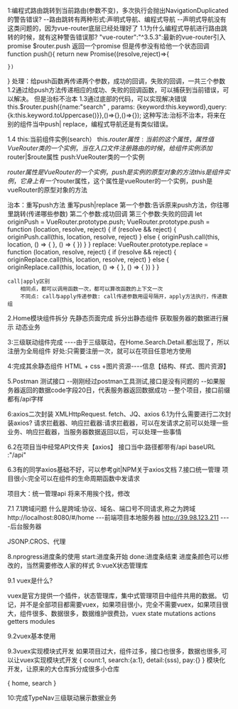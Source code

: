 1:编程式路由跳转到当前路由(参数不变)，多次执行会抛出NavigationDuplicated的警告错误?
--路由跳转有两种形式:声明式导航、编程式导航
--声明式导航没有这类问题的，因为vue-router底层已经处理好了
1.1为什么编程式导航进行路由跳转的时候，就有这种警告错误那?
"vue-router":"^3.5.3":最新的vue-router引入promise
$router.push 返回一个promise 但是传参没有给他一个状态回调
function push(){
    return new Promise((resolve,reject)=>{

    })
}
处理：给push函数再传递两个参数，成功的回调，失败的回调，一共三个参数
1.2通过给push方法传递相应的成功、失败的回调函数，可以捕获到当前错误，可以解决。
 但是治标不治本
1.3通过底部的代码，可以实现解决错误
this.$router.push({name:"search" , params: {keyword:this.keyword},query:{k:this.keyword.toUppercase()}},()=>{},()=>{});
这种写法:治标不治本，将来在别的组件当中push| replace，编程式导航还是有类似错误。

1.4
this:当前组件实例(search）
this.$router属性:当前的这个属性，属性值VueRouter类的一个实例，当在入口文件注册路由的时候，给组件实例添加$router|$route属性
push:VueRouter类的一个实例

$router属性是VueRouter的一个实例，push是实例的原型对象的方法
this是组件实例，它身上有一个$router属性，这个属性是vueRouter的一个实例，push是vueRouter的原型对象的方法

治本：重写push方法
    重写push|replace
    第一个参数:告诉原来push方法，你往哪里跳转(传递哪些参数)
    第二个参数:成功回调
    第三个参数:失败的回调
    let originPush = VueRouter.prototype.push;
    VueRouter.prototype.push = function (location, resolve, reject) {
    if (resolve && reject) {
        originPush.call(this, location, resolve, reject)
    } else {
        originPush.call(this, location, () => { }, () => { })
        }
    }
    replace:
    VueRouter.prototype.replace = function (location, resolve, reject) {
    if (resolve && reject) {
        originReplace.call(this, location, resolve, reject)
    } else {
        originReplace.call(this, location, () => { }, () => { })
        }
    }

    call|apply区别
        相同点，都可以调用函数一次，都可以算改函数的上下文一次
        不同点: call与apply传递参数: call传递参数用逗号隔开，apply方法执行，传递数组



2.Home模块组件拆分
    先静态页面完成
    拆分出静态组件
    获取服务器的数据进行展示
    动态业务

3:三级联动组件完成
----由于三级联动，在Home.Search.Detail.都出现了，所以注册为全局组件
好处:只需要注册一次，就可以在项目任意地方使用

4:完成其余静态组件
HTML + css +图片资源----信息【结构、样式、图片资源】

5.Postman 测试接口
--刚刚经过postman工具测试,接口是没有问题的
--如果服务器返回的数据code字段20日，代表服务器返回数据成功
--整个项目，接口前缀都有/api字样

6:axios二次封装
XMLHttpRequest. fetch、JQ、axios
6.1为什么需要进行二次封装axios?
请求拦截器、响应拦截器:请求拦截器，可以在发请求之前可以处理一些业务、响应拦截器，当服务器数据返回以后，可以处理一些事情
 
6.2在项目当中经常API文件夹【axios】
接口当中:路径都带有/api
baseURL :"/api"

6.3有的同学axios基础不好，可以参考git|NPM关于axios文档
7.接口统一管理
项目很小:完全可以在组件的生命周期函数中发请求

项目大：统一管理api 将来不用挨个找，修改

7.1
7.1跨域问题
什么是跨域:协议、域名、端口号不同请求,称之为跨域
http://localhost:8080/#/home ---前端项目本地服务器
http://39.98.123.211     ----后台服务器

JSONP.CROS、代理

8.nprogress进度条的使用
start:进度条开始
done:进度条结束
进度条颜色可以修改的，当然需要修改人家的样式
9:vueX状态管理库

9.1 vuex是什么?

vuex是官方提供一个插件，状态管理库，集中式管理项目中组件共用的数据。
切记，并不是全部项目都需要vuex，如果项目很小，完全不需要vuex，如果项目很大，组件很多、数据很多，数据维护很费劲，vuex
state
mutations
actions
getters
modules

9.2vuex基本使用


9.3vuex实现模块式开发
如果项目过大，组件过多，接口也很多，数据也很多,可以让vuex实现模块式开发
{
    count:1,
    search:{a:1},
    detail:{sss),
    pay:{}
}
模块化开发，让原来的大仓库拆分成很多小仓库

{
    home,
    search
}

10:完成TypeNav三级联动展示数据业务
